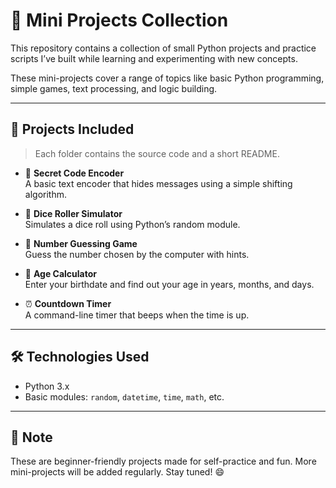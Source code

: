 # 🧪 Mini Projects Collection

This repository contains a collection of small Python projects and practice scripts I’ve built while learning and experimenting with new concepts.

These mini-projects cover a range of topics like basic Python programming, simple games, text processing, and logic building.

---

## 📁 Projects Included

> Each folder contains the source code and a short README.

- 🔐 **Secret Code Encoder**  
  A basic text encoder that hides messages using a simple shifting algorithm.

- 🎲 **Dice Roller Simulator**  
  Simulates a dice roll using Python’s random module.

- 🎯 **Number Guessing Game**  
  Guess the number chosen by the computer with hints.

- 📅 **Age Calculator**  
  Enter your birthdate and find out your age in years, months, and days.

- ⏰ **Countdown Timer**  
  A command-line timer that beeps when the time is up.

---

## 🛠 Technologies Used

- Python 3.x
- Basic modules: `random`, `datetime`, `time`, `math`, etc.

---

## 📌 Note

These are beginner-friendly projects made for self-practice and fun.
More mini-projects will be added regularly. Stay tuned! 😄
